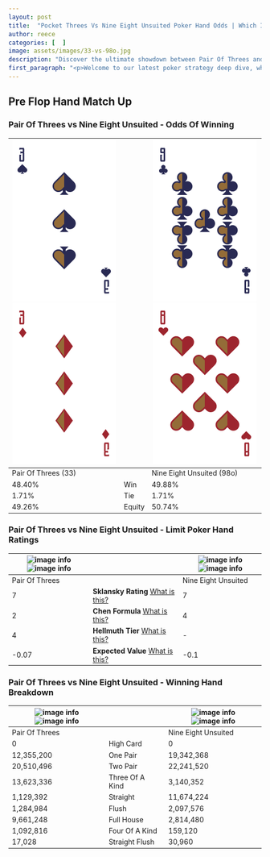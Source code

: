 ```yaml
---
layout: post
title:  "Pocket Threes Vs Nine Eight Unsuited Poker Hand Odds | Which Is The Better Hand In Poker? A Complete Guide"
author: reece
categories: [  ]
image: assets/images/33-vs-98o.jpg
description: "Discover the ultimate showdown between Pair Of Threes and Nine Eight Unsuited in poker! Uncover the odds, strategies, and scenarios where one hand triumphs over the other. Get ready to up your poker game with this thrilling analysis."
first_paragraph: "<p>Welcome to our latest poker strategy deep dive, where we're pitting two distinct hands against each other in a high-stakes showdown: Pair Of Threes vs Nine Eight Unsuited.</p><p>In the dynamic world of poker, every decision counts, and knowing which hand holds the upper hand is key to your success at the table.</p><p>In this article, we'll dissect these two hands, explore the scenarios where one dominates the other, and equip you with the knowledge to make strategic choices that can tip the odds in your favor.</p><p>Get ready to unravel the intriguing dynamics of these poker hands and elevate your game to new heights.</p>"
---
```




[comment]: # (sp0)

## Pre Flop Hand Match Up

<div class="table hand-ratings" markdown="1"> 



### Pair Of Threes vs Nine Eight Unsuited - Odds Of Winning


    
| ![image info](assets/images/hand1/3.png) ![image info](assets/images/hand1/3o.png) |  | ![image info](assets/images/hand2/9.png) ![image info](assets/images/hand2/8o.png) |
| -------- | -------- | -------- |
| Pair Of Threes (33) |  | Nine Eight Unsuited (98o) |
| 48.40% | Win | 49.88% |
| 1.71% | Tie | 1.71% |
| 49.26% | Equity | 50.74% |




[comment]: # (sp1)



### Pair Of Threes vs Nine Eight Unsuited - Limit Poker Hand Ratings


    
| ![image info](https://www.riverpairs.com/assets/images/hand1/3.png) ![image info](https://www.riverpairs.com/assets/images/hand1/3o.png) |  | ![image info](https://www.riverpairs.com/assets/images/hand2/9.png) ![image info](https://www.riverpairs.com/assets/images/hand2/8o.png) |
| -------- | -------- | -------- |
| Pair Of Threes |  | Nine Eight Unsuited |
| 7 | **Sklansky Rating** [What is this?](/sklansky-rating-explained) | 7 |
| 2 | **Chen Formula** [What is this?](/chen-formula-explained) | 4 |
| 4 | **Hellmuth Tier** [What is this?](/Hellmuth-tier-explained) | - |
| -0.07 | **Expected Value** [What is this?](/expected-value-explained) | -0.1 |




[comment]: # (sp2)



### Pair Of Threes vs Nine Eight Unsuited - Winning Hand Breakdown


    
| ![image info](https://www.riverpairs.com/assets/images/hand1/3.png) ![image info](https://www.riverpairs.com/assets/images/hand1/3o.png) |  | ![image info](https://www.riverpairs.com/assets/images/hand2/9.png) ![image info](https://www.riverpairs.com/assets/images/hand2/8o.png) |
| -------- | -------- | -------- |
| Pair Of Threes |  | Nine Eight Unsuited |
| 0 | High Card | 0 |
| 12,355,200 | One Pair | 19,342,368 |
| 20,510,496 | Two Pair | 22,241,520 |
| 13,623,336 | Three Of A Kind | 3,140,352 |
| 1,129,392 | Straight | 11,674,224 |
| 1,284,984 | Flush | 2,097,576 |
| 9,661,248 | Full House | 2,814,480 |
| 1,092,816 | Four Of A Kind | 159,120 |
| 17,028 | Straight Flush | 30,960 |




[comment]: # (sp3)



</div>

[comment]: # (sp4)



[comment]: # (sp5)

